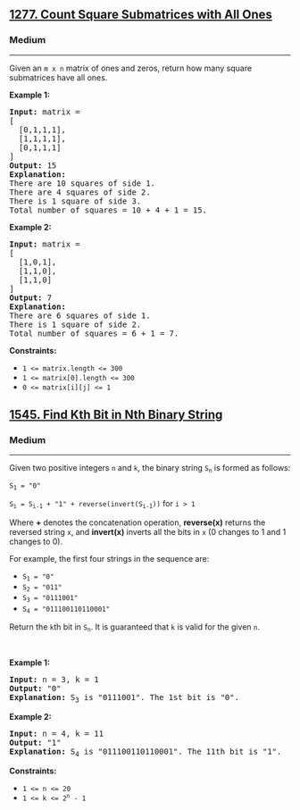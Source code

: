 <h2><a href="https://leetcode.com/problems/count-square-submatrices-with-all-ones/">1277. Count Square Submatrices with All Ones</a></h2>
<h3>Medium</h3>
<hr>
<p>Given an <code>m x n</code> matrix of ones and zeros, return how many square submatrices have all ones.</p>

<p><strong>Example 1:</strong></p>
<pre><strong>Input:</strong> matrix =
[
  [0,1,1,1],
  [1,1,1,1],
  [0,1,1,1]
]
<strong>Output:</strong> 15
<strong>Explanation:</strong>
There are 10 squares of side 1.
There are 4 squares of side 2.
There is 1 square of side 3.
Total number of squares = 10 + 4 + 1 = 15.
</pre>

<p><strong>Example 2:</strong></p>
<pre><strong>Input:</strong> matrix = 
[
  [1,0,1],
  [1,1,0],
  [1,1,0]
]
<strong>Output:</strong> 7
<strong>Explanation:</strong>
There are 6 squares of side 1.  
There is 1 square of side 2. 
Total number of squares = 6 + 1 = 7.
</pre>

<p><strong>Constraints:</strong></p>
<ul>
  <li><code>1 <= matrix.length <= 300</code></li>
  <li><code>1 <= matrix[0].length <= 300</code></li>
  <li><code>0 <= matrix[i][j] <= 1</code></li>
</ul>

<h2><a href="https://leetcode.com/problems/find-kth-bit-in-nth-binary-string/">1545. Find Kth Bit in Nth Binary String</a></h2>
<h3>Medium</h3>
<hr>
<div>
<p>Given two positive integers <code>n</code> and <code>k</code>, the binary string <code>S<sub>n</sub></code> is formed as follows:</p>
<p><code>S<sub>1</sub> = "0"</code></p>
<p><code>S<sub>i</sub> = S<sub>i-1</sub> + "1" + reverse(invert(S<sub>i-1</sub>))</code> for <code>i &gt; 1</code></p>
<p>Where <strong>+</strong> denotes the concatenation operation, <strong>reverse(x)</strong> returns the reversed string <code>x</code>, and <strong>invert(x)</strong> inverts all the bits in <code>x</code> (0 changes to 1 and 1 changes to 0).</p>
<p>For example, the first four strings in the sequence are:</p>
<ul>
<li><code>S<sub>1</sub> = "0"</code></li>
<li><code>S<sub>2</sub> = "011"</code></li>
<li><code>S<sub>3</sub> = "0111001"</code></li>
<li><code>S<sub>4</sub> = "011100110110001"</code></li>
</ul>
<p>Return the <code>k</code>th bit in <code>S<sub>n</sub></code>. It is guaranteed that <code>k</code> is valid for the given <code>n</code>.</p>

<p>&nbsp;</p>

<p><strong>Example 1:</strong></p>

<pre><strong>Input:</strong> n = 3, k = 1
<strong>Output:</strong> "0"
<strong>Explanation:</strong> S<sub>3</sub> is "0111001". The 1st bit is "0".
</pre>

<p><strong>Example 2:</strong></p>

<pre><strong>Input:</strong> n = 4, k = 11
<strong>Output:</strong> "1"
<strong>Explanation:</strong> S<sub>4</sub> is "011100110110001". The 11th bit is "1".
</pre>

<p><strong>Constraints:</strong></p>
<ul>
<li><code>1 &lt;= n &lt;= 20</code></li>
<li><code>1 &lt;= k &lt;= 2<sup>n</sup> - 1</code></li>
</ul>
</div>
